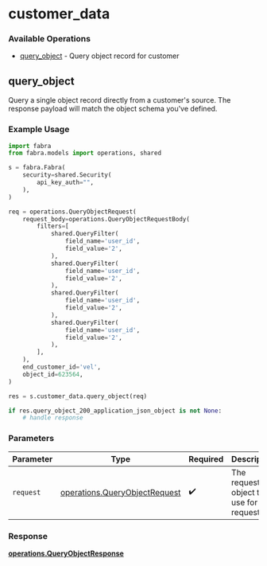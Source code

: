 # customer_data

### Available Operations

* [query_object](#query_object) - Query object record for customer

## query_object

Query a single object record directly from a customer's source. The response payload will match the object schema you've defined.

### Example Usage

```python
import fabra
from fabra.models import operations, shared

s = fabra.Fabra(
    security=shared.Security(
        api_key_auth="",
    ),
)

req = operations.QueryObjectRequest(
    request_body=operations.QueryObjectRequestBody(
        filters=[
            shared.QueryFilter(
                field_name='user_id',
                field_value='2',
            ),
            shared.QueryFilter(
                field_name='user_id',
                field_value='2',
            ),
            shared.QueryFilter(
                field_name='user_id',
                field_value='2',
            ),
            shared.QueryFilter(
                field_name='user_id',
                field_value='2',
            ),
        ],
    ),
    end_customer_id='vel',
    object_id=623564,
)

res = s.customer_data.query_object(req)

if res.query_object_200_application_json_object is not None:
    # handle response
```

### Parameters

| Parameter                                                                      | Type                                                                           | Required                                                                       | Description                                                                    |
| ------------------------------------------------------------------------------ | ------------------------------------------------------------------------------ | ------------------------------------------------------------------------------ | ------------------------------------------------------------------------------ |
| `request`                                                                      | [operations.QueryObjectRequest](../../models/operations/queryobjectrequest.md) | :heavy_check_mark:                                                             | The request object to use for the request.                                     |


### Response

**[operations.QueryObjectResponse](../../models/operations/queryobjectresponse.md)**

